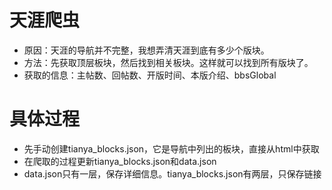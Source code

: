 # 天涯爬虫
+ 原因：天涯的导航并不完整，我想弄清天涯到底有多少个版块。
+ 方法：先获取顶层板块，然后找到相关板块。这样就可以找到所有版块了。
+ 获取的信息：主帖数、回帖数、开版时间、本版介绍、bbsGlobal

# 具体过程
+ 先手动创建tianya_blocks.json，它是导航中列出的板块，直接从html中获取
+ 在爬取的过程更新tianya_blocks.json和data.json
+ data.json只有一层，保存详细信息。tianya_blocks.json有两层，只保存链接
